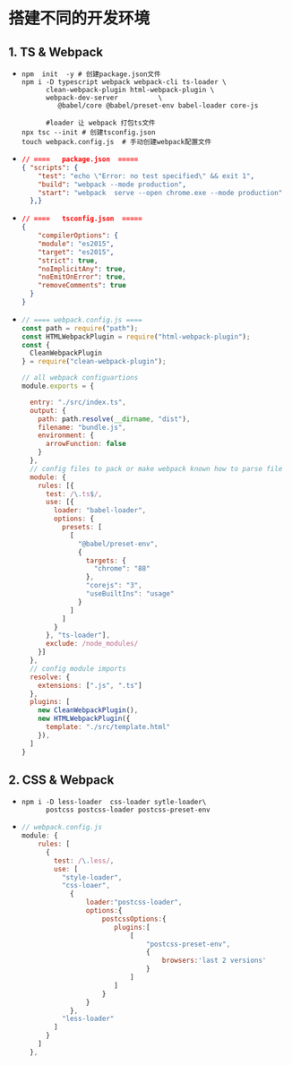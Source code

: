 # 搭建不同的开发环境

## 1. TS & Webpack

- ```shell
  npm  init  -y # 创建package.json文件
  npm i -D typescript webpack webpack-cli ts-loader \
  		clean-webpack-plugin html-webpack-plugin \
  		webpack-dev-server			\
           @babel/core @babel/preset-env babel-loader core-js
  		
  		#loader 让 webpack 打包ts文件
  npx tsc --init # 创建tsconfig.json
  touch webpack.config.js  # 手动创建webpack配置文件
  
  ```
  
- ```json
  // ====	package.json  =====
  { "scripts": {
      "test": "echo \"Error: no test specified\" && exit 1",
      "build": "webpack --mode production",
      "start": "webpack  serve --open chrome.exe --mode production"
    },}
  ```

- ```json
  // ====	tsconfig.json  =====
  {
      "compilerOptions": {
      "module": "es2015",
      "target": "es2015",
      "strict": true,
      "noImplicitAny": true,
      "noEmitOnError": true,
      "removeComments": true
    }
  }
  ```

- ```js
  // ==== webpack.config.js ====
  const path = require("path");
  const HTMLWebpackPlugin = require("html-webpack-plugin");
  const {
    CleanWebpackPlugin
  } = require("clean-webpack-plugin");
  
  // all webpack configuartions
  module.exports = {
  
    entry: "./src/index.ts",
    output: {
      path: path.resolve(__dirname, "dist"),
      filename: "bundle.js",
      environment: {
        arrowFunction: false
      }
    },
    // config files to pack or make webpack known how to parse file
    module: {
      rules: [{
        test: /\.ts$/,
        use: [{
          loader: "babel-loader",
          options: {
            presets: [
              [
                "@babel/preset-env",
                {
                  targets: {
                    "chrome": "88"
                  },
                  "corejs": "3",
                  "useBuiltIns": "usage"
                }
              ]
            ]
          }
        }, "ts-loader"],
        exclude: /node_modules/
      }]
    },
    // config module imports
    resolve: {
      extensions: [".js", ".ts"]
    },
    plugins: [
      new CleanWebpackPlugin(),
      new HTMLWebpackPlugin({
        template: "./src/template.html"
      }),
    ]
  }
  ```
  
  

## 2. CSS & Webpack

- ```shell
  npm i -D less-loader  css-loader sytle-loader\
  		postcss postcss-loader postcss-preset-env
  ```

- ```js
  // webpack.config.js
  module: {
      rules: [
        {
          test: /\.less/,
          use: [
            "style-loader",
            "css-loaer",
              {
                  loader:"postcss-loader",
                  options:{
                      postcssOptions:{
                         plugins:[
                             [
                                 "postcss-preset-env",
                                 {
                                     browsers:'last 2 versions'
                                 }
                             ]
                         ] 
                      }
                  }
              },
            "less-loader"
          ]
        }
      ]
    },
  ```

  